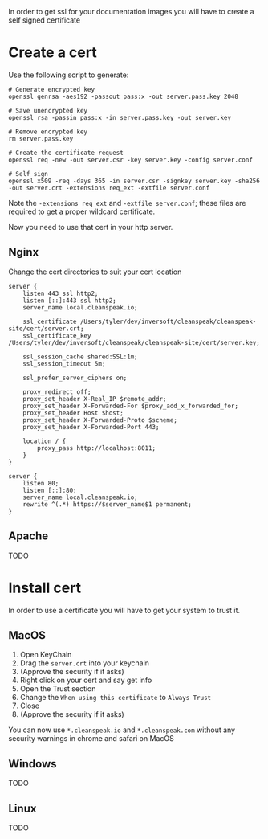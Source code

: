 In order to get ssl for your documentation images you will have to create a self signed certificate


# Create a cert
Use the following script to generate:

```shell script
# Generate encrypted key
openssl genrsa -aes192 -passout pass:x -out server.pass.key 2048

# Save unencrypted key
openssl rsa -passin pass:x -in server.pass.key -out server.key

# Remove encrypted key
rm server.pass.key

# Create the certificate request
openssl req -new -out server.csr -key server.key -config server.conf

# Self sign
openssl x509 -req -days 365 -in server.csr -signkey server.key -sha256 -out server.crt -extensions req_ext -extfile server.conf
```

Note the `-extensions req_ext` and `-extfile server.conf`; these files are required to get a proper wildcard certificate.

Now you need to use that cert in your http server.

## Nginx

Change the cert directories to suit your cert location

```nginx
server {
    listen 443 ssl http2;
    listen [::]:443 ssl http2;
    server_name local.cleanspeak.io;

    ssl_certificate /Users/tyler/dev/inversoft/cleanspeak/cleanspeak-site/cert/server.crt;
    ssl_certificate_key /Users/tyler/dev/inversoft/cleanspeak/cleanspeak-site/cert/server.key;

    ssl_session_cache shared:SSL:1m;
    ssl_session_timeout 5m;

    ssl_prefer_server_ciphers on;

    proxy_redirect off;
    proxy_set_header X-Real_IP $remote_addr;
    proxy_set_header X-Forwarded-For $proxy_add_x_forwarded_for;
    proxy_set_header Host $host;
    proxy_set_header X-Forwarded-Proto $scheme;
    proxy_set_header X-Forwarded-Port 443;

    location / {
        proxy_pass http://localhost:8011;
    }
}

server {
    listen 80;
    listen [::]:80;
    server_name local.cleanspeak.io;
    rewrite ^(.*) https://$server_name$1 permanent;
}
```

## Apache
TODO

# Install cert

In order to use a certificate you will have to get your system to trust it.

## MacOS

1. Open KeyChain
1. Drag the `server.crt` into your keychain
1. (Approve the security if it asks)
1. Right click on your cert and say get info
1. Open the Trust section
1. Change the `When using this certificate` to `Always Trust`
1. Close
1. (Approve the security if it asks)

You can now use `*.cleanspeak.io` and `*.cleanspeak.com` without any security warnings in chrome and safari on MacOS

## Windows
TODO

## Linux
TODO
